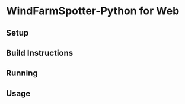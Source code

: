 # WindFarmSpotter-Python for Web 


## Setup



## Build Instructions 



## Running 




## Usage 



